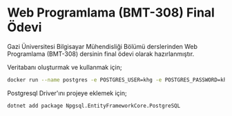 # Web Programlama (BMT-308) Final Ödevi

<p>Gazi Üniversitesi Bilgisayar Mühendisliği Bölümü derslerinden Web Programlama (BMT-308) dersinin final ödevi olarak hazırlanmıştır.</p>

<p>Veritabanı oluşturmak ve kullanmak için;</p>

```sh
docker run --name postgres -e POSTGRES_USER=khg -e POSTGRES_PASSWORD=khg -p 5432:5432 -d postgres
```

<p>Postgresql Driver'ını projeye eklemek için;</p>

```sh
dotnet add package Npgsql.EntityFrameworkCore.PostgreSQL
```

